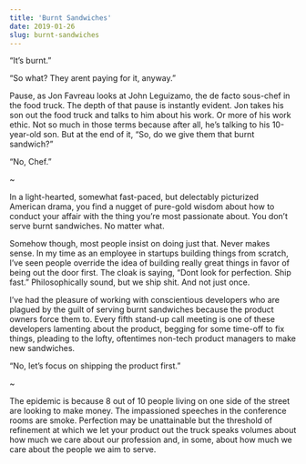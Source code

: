 ```yaml
---
title: 'Burnt Sandwiches'
date: 2019-01-26
slug: burnt-sandwiches
---
```

“It’s burnt.”

“So what? They arent paying for it, anyway.”

Pause, as Jon Favreau looks at John Leguizamo, the de facto sous-chef in the food truck. The depth of that pause is instantly evident. Jon takes his son out the food truck and talks to him about his work. Or more of his work ethic. Not so much in those terms because after all, he’s talking to his 10-year-old son. But at the end of it, “So, do we give them that burnt sandwich?”

“No, Chef.”

~

In a light-hearted, somewhat fast-paced, but delectably picturized American drama, you find a nugget of pure-gold wisdom about how to conduct your affair with the thing you’re most passionate about. You don’t serve burnt sandwiches. No matter what.

Somehow though, most people insist on doing just that. Never makes sense. In my time as an employee in startups building things from scratch, I’ve seen people override the idea of building really great things in favor of being out the door first. The cloak is saying, “Dont look for perfection. Ship fast.” Philosophically sound, but we ship shit. And not just once.

I’ve had the pleasure of working with conscientious developers who are plagued by the guilt of serving burnt sandwiches because the product owners force them to. Every fifth stand-up call meeting is one of these developers lamenting about the product, begging for some time-off to fix things, pleading to the lofty, oftentimes non-tech product managers to make new sandwiches.

“No, let’s focus on shipping the product first.”

~

The epidemic is because 8 out of 10 people living on one side of the street are looking to make money. The impassioned speeches in the conference rooms are smoke. Perfection may be unattainable but the threshold of refinement at which we let your product out the truck speaks volumes about how much we care about our profession and, in some, about how much we care about the people we aim to serve.